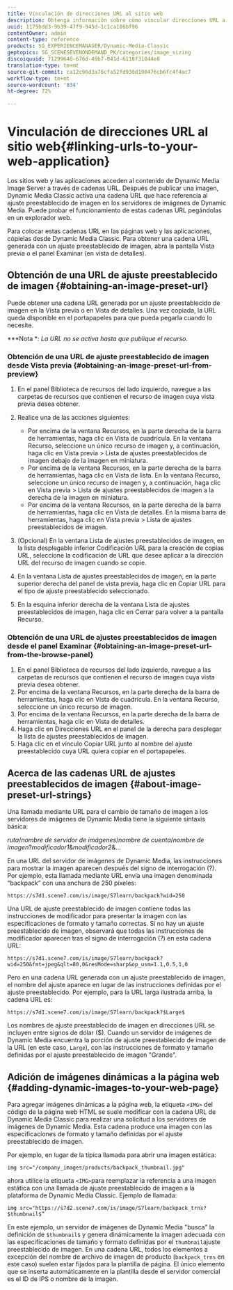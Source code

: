```yaml
---
title: Vinculación de direcciones URL al sitio web
description: Obtenga información sobre cómo vincular direcciones URL a la aplicación web.
uuid: 1179bdd3-9b39-47f9-945d-1c1ca186bf96
contentOwner: admin
content-type: reference
products: SG_EXPERIENCEMANAGER/Dynamic-Media-Classic
geptopics: SG_SCENESEVENONDEMAND_PK/categories/image_sizing
discoiquuid: 71299640-676d-49b7-841d-6118f31044e8
translation-type: tm+mt
source-git-commit: ca12c96d3a76cfa52fd930d190476cb6fc4f4ac7
workflow-type: tm+mt
source-wordcount: '834'
ht-degree: 72%

---
```



# Vinculación de direcciones URL al sitio web{#linking-urls-to-your-web-application}

Los sitios web y las aplicaciones acceden al contenido de Dynamic Media Image Server a través de cadenas URL. Después de publicar una imagen, Dynamic Media Classic activa una cadena URL que hace referencia al ajuste preestablecido de imagen en los servidores de imágenes de Dynamic Media. Puede probar el funcionamiento de estas cadenas URL pegándolas en un explorador web.

Para colocar estas cadenas URL en las páginas web y las aplicaciones, cópielas desde Dynamic Media Classic. Para obtener una cadena URL generada con un ajuste preestablecido de imagen, abra la pantalla Vista previa o el panel Examinar (en vista de detalles).

## Obtención de una URL de ajuste preestablecido de imagen  {#obtaining-an-image-preset-url}

Puede obtener una cadena URL generada por un ajuste preestablecido de imagen en la Vista previa o en Vista de detalles. Una vez copiada, la URL queda disponible en el portapapeles para que pueda pegarla cuando lo necesite.

***Nota **: La URL no se activa hasta que publique el recurso.*

### Obtención de una URL de ajuste preestablecido de imagen desde Vista previa {#obtaining-an-image-preset-url-from-preview}

1. En el panel Biblioteca de recursos del lado izquierdo, navegue a las carpetas de recursos que contienen el recurso de imagen cuya vista previa desea obtener.
1. Realice una de las acciones siguientes:

   * Por encima de la ventana Recursos, en la parte derecha de la barra de herramientas, haga clic en Vista de cuadrícula. En la ventana Recurso, seleccione un único recurso de imagen y, a continuación, haga clic en Vista previa > Lista de ajustes preestablecidos de imagen debajo de la imagen en miniatura.
   * Por encima de la ventana Recursos, en la parte derecha de la barra de herramientas, haga clic en Vista de lista. En la ventana Recurso, seleccione un único recurso de imagen y, a continuación, haga clic en Vista previa > Lista de ajustes preestablecidos de imagen a la derecha de la imagen en miniatura.
   * Por encima de la ventana Recursos, en la parte derecha de la barra de herramientas, haga clic en Vista de detalles. En la misma barra de herramientas, haga clic en Vista previa > Lista de ajustes preestablecidos de imagen.

1. (Opcional) En la ventana Lista de ajustes preestablecidos de imagen, en la lista desplegable inferior Codificación URL para la creación de copias URL, seleccione la codificación de URL que desee aplicar a la dirección URL del recurso de imagen cuando se copie.
1. En la ventana Lista de ajustes preestablecidos de imagen, en la parte superior derecha del panel de vista previa, haga clic en Copiar URL para el tipo de ajuste preestablecido seleccionado.
1. En la esquina inferior derecha de la ventana Lista de ajustes preestablecidos de imagen, haga clic en Cerrar para volver a la pantalla Recurso.

### Obtención de una URL de ajustes preestablecidos de imagen desde el panel Examinar  {#obtaining-an-image-preset-url-from-the-browse-panel}

1. En el panel Biblioteca de recursos del lado izquierdo, navegue a las carpetas de recursos que contienen el recurso de imagen cuya vista previa desea obtener.
1. Por encima de la ventana Recursos, en la parte derecha de la barra de herramientas, haga clic en Vista de cuadrícula. En la ventana Recurso, seleccione un único recurso de imagen.
1. Por encima de la ventana Recursos, en la parte derecha de la barra de herramientas, haga clic en Vista de detalles. 
1. Haga clic en Direcciones URL en el panel de la derecha para desplegar la lista de ajustes preestablecidos de imagen.
1. Haga clic en el vínculo Copiar URL junto al nombre del ajuste preestablecido cuya URL quiera copiar en el portapapeles.

## Acerca de las cadenas URL de ajustes preestablecidos de imagen  {#about-image-preset-url-strings}

Una llamada mediante URL para el cambio de tamaño de imagen a los servidores de imágenes de Dynamic Media tiene la siguiente sintaxis básica:

*ruta*/*nombre de servidor de imágenes*/*nombre de cuenta*/*nombre de imagen*?*modificador1*&amp;*modificador2*&amp;...

En una URL del servidor de imágenes de Dynamic Media, las instrucciones para mostrar la imagen aparecen después del signo de interrogación (?). Por ejemplo, esta llamada mediante URL envía una imagen denominada “backpack” con una anchura de 250 píxeles:

```as3
https://s7d1.scene7.com/is/image/S7learn/backpack?wid=250
```

Una URL de ajuste preestablecido de imagen contiene todas las instrucciones de modificador para presentar la imagen con las especificaciones de formato y tamaño correctas. Si no hay un ajuste preestablecido de imagen, observará que todas las instrucciones de modificador aparecen tras el signo de interrogación (?) en esta cadena URL:

```as3
https://s7d1.scene7.com/is/image/S7learn/backpack?wid=250&fmt=jpeg&qlt=80,0&resMode=sharp&op_usm=1.1,0.5,1,0
```

Pero en una cadena URL generada con un ajuste preestablecido de imagen, el nombre del ajuste aparece en lugar de las instrucciones definidas por el ajuste preestablecido. Por ejemplo, para la URL larga ilustrada arriba, la cadena URL es:

```as3
https://s7d1.scene7.com/is/image/S7learn/backpack?$Large$
```

Los nombres de ajuste preestablecido de imagen en direcciones URL se incluyen entre signos de dólar ($). Cuando un servidor de imágenes de Dynamic Media encuentra la porción de ajuste preestablecido de imagen de la URL (en este caso, `Large`), con las instrucciones de formato y tamaño definidas por el ajuste preestablecido de imagen &quot;Grande&quot;.

## Adición de imágenes dinámicas a la página web {#adding-dynamic-images-to-your-web-page}

Para agregar imágenes dinámicas a la página web, la etiqueta `<IMG>` del código de la página web HTML se suele modificar con la cadena URL de Dynamic Media Classic para realizar una solicitud a los servidores de imágenes de Dynamic Media. Esta cadena produce una imagen con las especificaciones de formato y tamaño definidas por el ajuste preestablecido de imagen.

Por ejemplo, en lugar de la típica llamada para abrir una imagen estática:

```as3
img src="/company_images/products/backpack_thumbnail.jpg"
```

ahora utilice la etiqueta `<IMG>`para reemplazar la referencia a una imagen estática con una llamada de ajuste preestablecido de imagen a la plataforma de Dynamic Media Classic. Ejemplo de llamada:

```as3
img src="https://s7d2.scene7.com/is/image/S7learn/backpack_trns?$thumbnail$”
```

En este ejemplo, un servidor de imágenes de Dynamic Media &quot;busca&quot; la definición de `$thumbnail$` y genera dinámicamente la imagen adecuada con las especificaciones de tamaño y formato definidas por el `thumbnail`ajuste preestablecido de imagen. En una cadena URL, todos los elementos a excepción del nombre de archivo de imagen de producto (`backpack_trns` en este caso) suelen estar fijados para la plantilla de página. El único elemento que se inserta automáticamente en la plantilla desde el servidor comercial es el ID de IPS o nombre de la imagen.
